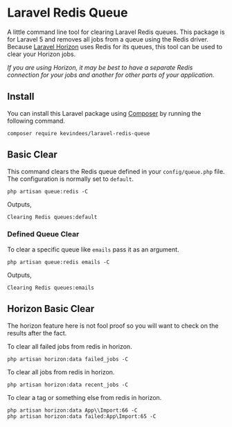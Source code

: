 # Laravel Redis Queue

A little command line tool for clearing Laravel Redis queues. This package is for Laravel 5 and removes all jobs from a queue using the Redis driver. Because [Laravel Horizon](https://laravel.com/docs/5.6/horizon) uses Redis for its queues, this tool can be used to clear your Horizon jobs.

*If you are using Horizon, it may be best to have a separate Redis connection for your jobs and another for other parts of your application.*

## Install

You can install this Laravel package using [Composer](https://getcomposer.org/) by running the following command.

```shell
composer require kevindees/laravel-redis-queue
```

## Basic Clear

This command clears the Redis queue defined in your `config/queue.php` file. The configuration is normally set to `default`.

```shell
php artisan queue:redis -C
```

Outputs,

```
Clearing Redis queues:default
```

### Defined Queue Clear

To clear a specific queue like `emails` pass it as an argument.

```shell
php artisan queue:redis emails -C
```

Outputs,

```
Clearing Redis queues:emails
```

## Horizon Basic Clear

The horizon feature here is not fool proof so you will want to check on the results after the fact.

To clear all failed jobs from redis in horizon.

```shell
php artisan horizon:data failed_jobs -C
```

To clear all jobs from redis in horizon.

```shell
php artisan horizon:data recent_jobs -C
```

To clear a tag or something else from redis in horizon.

```shell
php artisan horizon:data App\\Import:66 -C
php artisan horizon:data failed:App\Import:65 -C
```
